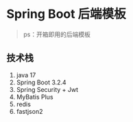 # Spring Boot 后端模板

> ps：开箱即用的后端模板

## 技术栈

1. java 17
2. Spring Boot 3.2.4
3. Spring Security + Jwt
4. MyBatis Plus
5. redis
6. fastjson2
